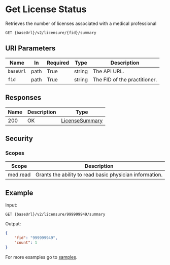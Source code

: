 # Get License Status

Retrieves the number of licenses associated with a medical professional
 
```HTTP 
GET {baseUrl}/v2/licensure/{fid}/summary
```

## URI Parameters

| Name | In | Required | Type | Description |
| ---- | -- | -------- | ---- | ----------- |
| `baseUrl` | path | True | string| The API URL. |
| `fid` | path | True | string | The FID of the practitioner. |

## Responses

| Name | Description     | Type  |
| ---- | --------------- | ----- |
| 200  | OK              | [LicenseSummary](definition-licensesummary.md) |

## Security

### Scopes

| Scope | Description |
| - | - |
| med.read | Grants the ability to read basic physician information. |

## Example

Input:

```HTTP
GET {baseUrl}/v2/licensure/999999949/summary
```

Output:

```json
{
    "fid": "999999949",
    "count": 1
}
```

For more examples go to [samples](/Samples/).
